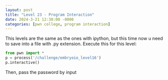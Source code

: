 ```yaml
---
layout: post
title: "Level 23 - Program Interaction"
date: 2024-3-21 12:30:00 -0000
categories: [pwn college, program interaction]
---
```

This levels are the same as the ones with ipython, but this time now u need to save into a file with .py extension.
Execute this for this level:
```python
from pwn import *
p = process('/challenge/embryoio_level16')
p.interactive()
```
Then, pass the password by input
